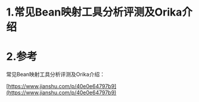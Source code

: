 # 1.常见Bean映射工具分析评测及Orika介绍

# 2.参考

常见Bean映射工具分析评测及Orika介绍：

[https://www.jianshu.com/p/40e0e64797b9](https://www.jianshu.com/p/40e0e64797b9)

